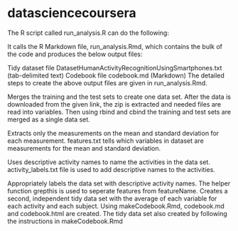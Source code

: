 # datasciencecoursera
The R script called run_analysis.R can do the following:

It calls the R Markdown file, run_analysis.Rmd, which contains the bulk of the code and produces the below output files:

Tidy dataset file DatasetHumanActivityRecognitionUsingSmartphones.txt (tab-delimited text) Codebook file codebook.md (Markdown) The detailed steps to create the above output files are given in run_analysis.Rmd.

Merges the training and the test sets to create one data set. After the data is downloaded from the given link, the zip is extracted and needed files are read into variables. Then using rbind and cbind the training and test sets are merged as a single data set.

Extracts only the measurements on the mean and standard deviation for each measurement. features.txt tells which variables in dataset are measurements for the mean and standard deviation.

Uses descriptive activity names to name the activities in the data set. activity_labels.txt file is used to add descriptive names to the activities.

Appropriately labels the data set with descriptive activity names. The helper function grepthis is used to seperate features from featureName.
Creates a second, independent tidy data set with the average of each variable for each activity and each subject. Using makeCodebook.Rmd, codebook.md and codebook.html are created. The tidy data set also created by following the instructions in makeCodebook.Rmd
